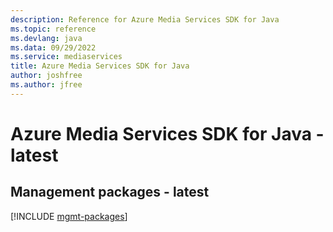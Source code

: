 ```yaml
---
description: Reference for Azure Media Services SDK for Java
ms.topic: reference
ms.devlang: java
ms.data: 09/29/2022
ms.service: mediaservices
title: Azure Media Services SDK for Java
author: joshfree
ms.author: jfree
---
```

# Azure Media Services SDK for Java - latest

## Management packages - latest
[!INCLUDE [mgmt-packages](media-services-mgmt-index.md)]